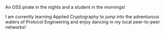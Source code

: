 An OSS pirate in the nights and a student in the mornings!

I am currently learning Applied Cryptography to jump into the adventurous waters of Protocol Engineering and enjoy dancing in my local peer-to-peer networks!  


